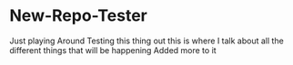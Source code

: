 # New-Repo-Tester
Just playing Around
Testing this thing out this is where I talk about all the different things that will be happening 
Added more to it 

